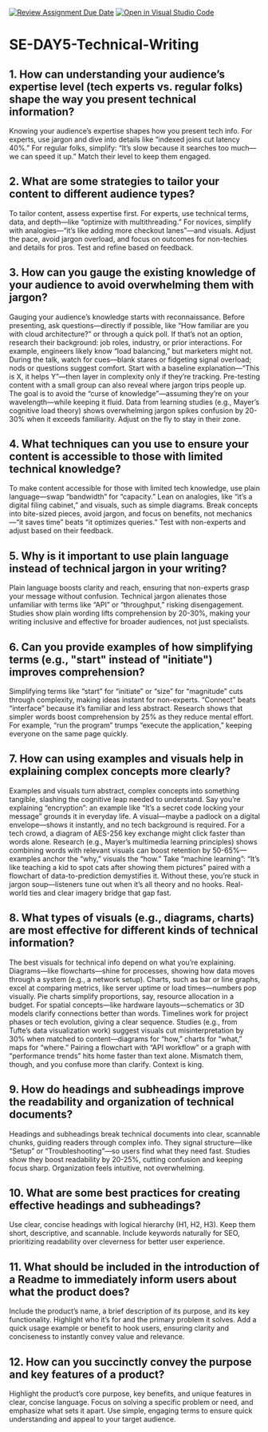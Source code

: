 [![Review Assignment Due Date](https://classroom.github.com/assets/deadline-readme-button-22041afd0340ce965d47ae6ef1cefeee28c7c493a6346c4f15d667ab976d596c.svg)](https://classroom.github.com/a/zsAR-pyY)
[![Open in Visual Studio Code](https://classroom.github.com/assets/open-in-vscode-2e0aaae1b6195c2367325f4f02e2d04e9abb55f0b24a779b69b11b9e10269abc.svg)](https://classroom.github.com/online_ide?assignment_repo_id=18939879&assignment_repo_type=AssignmentRepo)
# SE-DAY5-Technical-Writing
## 1. How can understanding your audience’s expertise level (tech experts vs. regular folks) shape the way you present technical information?
Knowing your audience’s expertise shapes how you present tech info. For experts, use jargon and dive into details like “indexed joins cut latency 40%.” For regular folks, simplify: “It’s slow because it searches too much—we can speed it up.” Match their level to keep them engaged.
## 2. What are some strategies to tailor your content to different audience types?
To tailor content, assess expertise first. For experts, use technical terms, data, and depth—like “optimize with multithreading.” For novices, simplify with analogies—“it’s like adding more checkout lanes”—and visuals. Adjust the pace, avoid jargon overload, and focus on outcomes for non-techies and details for pros. Test and refine based on feedback.
## 3. How can you gauge the existing knowledge of your audience to avoid overwhelming them with jargon?
Gauging your audience’s knowledge starts with reconnaissance. Before presenting, ask questions—directly if possible, like “How familiar are you with cloud architecture?” or through a quick poll. If that’s not an option, research their background: job roles, industry, or prior interactions. For example, engineers likely know “load balancing,” but marketers might not. During the talk, watch for cues—blank stares or fidgeting signal overload; nods or questions suggest comfort. Start with a baseline explanation—“This is X, it helps Y”—then layer in complexity only if they’re tracking. Pre-testing content with a small group can also reveal where jargon trips people up. The goal is to avoid the “curse of knowledge”—assuming they’re on your wavelength—while keeping it fluid. Data from learning studies (e.g., Mayer’s cognitive load theory) shows overwhelming jargon spikes confusion by 20-30% when it exceeds familiarity. Adjust on the fly to stay in their zone.
## 4. What techniques can you use to ensure your content is accessible to those with limited technical knowledge?
To make content accessible for those with limited tech knowledge, use plain language—swap “bandwidth” for “capacity.” Lean on analogies, like “it’s a digital filing cabinet,” and visuals, such as simple diagrams. Break concepts into bite-sized pieces, avoid jargon, and focus on benefits, not mechanics—“it saves time” beats “it optimizes queries.” Test with non-experts and adjust based on their feedback.
## 5. Why is it important to use plain language instead of technical jargon in your writing?
Plain language boosts clarity and reach, ensuring that non-experts grasp your message without confusion. Technical jargon alienates those unfamiliar with terms like “API” or “throughput,” risking disengagement. Studies show plain wording lifts comprehension by 20-30%, making your writing inclusive and effective for broader audiences, not just specialists.
## 6. Can you provide examples of how simplifying terms (e.g., "start" instead of "initiate") improves comprehension?
Simplifying terms like “start” for “initiate” or “size” for “magnitude” cuts through complexity, making ideas instant for non-experts. “Connect” beats “interface” because it’s familiar and less abstract. Research shows that simpler words boost comprehension by 25% as they reduce mental effort. For example, “run the program” trumps “execute the application,” keeping everyone on the same page quickly.
## 7. How can using examples and visuals help in explaining complex concepts more clearly?
Examples and visuals turn abstract, complex concepts into something tangible, slashing the cognitive leap needed to understand. Say you’re explaining “encryption”: an example like “It’s a secret code locking your message” grounds it in everyday life. A visual—maybe a padlock on a digital envelope—shows it instantly, and no tech background is required. For a tech crowd, a diagram of AES-256 key exchange might click faster than words alone. Research (e.g., Mayer’s multimedia learning principles) shows combining words with relevant visuals can boost retention by 50-65%—examples anchor the “why,” visuals the “how.” Take “machine learning”: “It’s like teaching a kid to spot cats after showing them pictures” paired with a flowchart of data-to-prediction demystifies it. Without these, you’re stuck in jargon soup—listeners tune out when it’s all theory and no hooks. Real-world ties and clear imagery bridge that gap fast.
## 8. What types of visuals (e.g., diagrams, charts) are most effective for different kinds of technical information?
The best visuals for technical info depend on what you’re explaining. Diagrams—like flowcharts—shine for processes, showing how data moves through a system (e.g., a network setup). Charts, such as bar or line graphs, excel at comparing metrics, like server uptime or load times—numbers pop visually. Pie charts simplify proportions, say, resource allocation in a budget. For spatial concepts—like hardware layouts—schematics or 3D models clarify connections better than words. Timelines work for project phases or tech evolution, giving a clear sequence. Studies (e.g., from Tufte’s data visualization work) suggest visuals cut misinterpretation by 30% when matched to content—diagrams for “how,” charts for “what,” maps for “where.” Pairing a flowchart with “API workflow” or a graph with “performance trends” hits home faster than text alone. Mismatch them, though, and you confuse more than clarify. Context is king.
## 9. How do headings and subheadings improve the readability and organization of technical documents?
Headings and subheadings break technical documents into clear, scannable chunks, guiding readers through complex info. They signal structure—like “Setup” or “Troubleshooting”—so users find what they need fast. Studies show they boost readability by 20-25%, cutting confusion and keeping focus sharp. Organization feels intuitive, not overwhelming.
## 10. What are some best practices for creating effective headings and subheadings?
Use clear, concise headings with logical hierarchy (H1, H2, H3). Keep them short, descriptive, and scannable. Include keywords naturally for SEO, prioritizing readability over cleverness for better user experience.
## 11. What should be included in the introduction of a Readme to immediately inform users about what the product does?
Include the product’s name, a brief description of its purpose, and its key functionality. Highlight who it’s for and the primary problem it solves. Add a quick usage example or benefit to hook users, ensuring clarity and conciseness to instantly convey value and relevance.
## 12. How can you succinctly convey the purpose and key features of a product?
Highlight the product’s core purpose, key benefits, and unique features in clear, concise language. Focus on solving a specific problem or need, and emphasize what sets it apart. Use simple, engaging terms to ensure quick understanding and appeal to your target audience.
